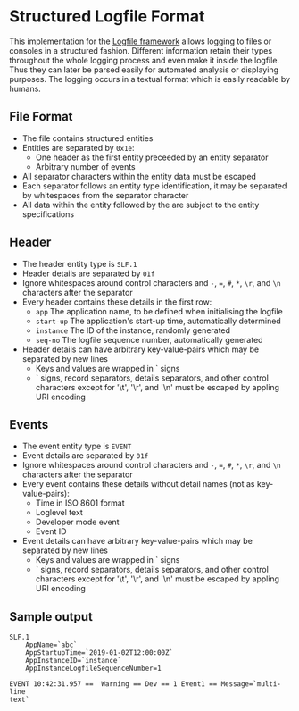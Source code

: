 # Structured Logfile Format

This implementation for the [Logfile framework](https://github.com/KristianVirkus/Logfile) allows logging to files or consoles in a structured fashion. Different information retain their types throughout the whole logging process and even make it inside the logfile. Thus they can later be parsed easily for automated analysis or displaying purposes. The logging occurs in a textual format which is easily readable by humans.

## File Format

* The file contains structured entities
* Entities are separated by `0x1e`:
  * One header as the first entity preceeded by an entity separator
  * Arbitrary number of events
* All separator characters within the entity data must be escaped
* Each separator follows an entity type identification, it may be separated by whitespaces from the separator character
* All data within the entity followed by the are subject to the entity specifications

## Header

* The header entity type is `SLF.1`
* Header details are separated by `01f`
* Ignore whitespaces around control characters and `-`, `=`, `#`, `*`, `\r`, and `\n` characters after the separator
* Every header contains these details in the first row:
  * `app` The application name, to be defined when initialising the logfile
  * `start-up` The application's start-up time, automatically determined
  * `instance` The ID of the instance, randomly generated
  * `seq-no` The logfile sequence number, automatically generated
* Header details can have arbitrary key-value-pairs which may be separated by new lines
  * Keys and values are wrapped in \` signs
  * \` signs, record separators, details separators, and other control characters except for '\t', '\r', and '\n' must be escaped by appling URI encoding

## Events

* The event entity type is `EVENT`
* Event details are separated by `01f`
* Ignore whitespaces around control characters and `-`, `=`, `#`, `*`, `\r`, and `\n` characters after the separator
* Every event contains these details without detail names (not as key-value-pairs):
  * Time in ISO 8601 format
  * Loglevel text
  * Developer mode event
  * Event ID
* Event details can have arbitrary key-value-pairs which may be separated by new lines
  * Keys and values are wrapped in \` signs
  * \` signs, record separators, details separators, and other control characters except for '\t', '\r', and '\n' must be escaped by appling URI encoding

## Sample output

```
SLF.1
    AppName=`abc`
    AppStartupTime=`2019-01-02T12:00:00Z`
    AppInstanceID=`instance`
    AppInstanceLogfileSequenceNumber=1

EVENT 10:42:31.957 ==  Warning == Dev == 1 Event1 == Message=`multi-line
text`
```